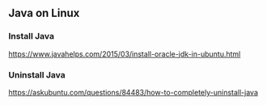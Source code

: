 ## Java on Linux

### Install Java

https://www.javahelps.com/2015/03/install-oracle-jdk-in-ubuntu.html

### Uninstall Java

https://askubuntu.com/questions/84483/how-to-completely-uninstall-java

